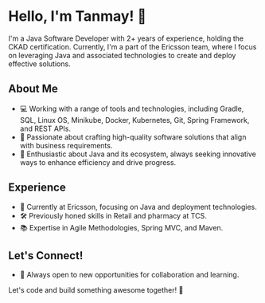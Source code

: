 # Hello, I'm Tanmay! 👋

I'm a Java Software Developer with 2+ years of experience, holding the CKAD certification. Currently, I'm a part of the Ericsson team, where I focus on leveraging Java and associated technologies to create and deploy effective solutions.

## About Me
- 💻 Working with a range of tools and technologies, including Gradle, SQL, Linux OS, Minikube, Docker, Kubernetes, Git, Spring Framework, and REST APIs.
- 🚀 Passionate about crafting high-quality software solutions that align with business requirements.
- 🌱 Enthusiastic about Java and its ecosystem, always seeking innovative ways to enhance efficiency and drive progress.

## Experience
- 👔 Currently at Ericsson, focusing on Java and deployment technologies.
- 🛠 Previously honed skills in Retail and pharmacy at TCS.
- 📚 Expertise in Agile Methodologies, Spring MVC, and Maven.

## Let's Connect!
- 🤝 Always open to new opportunities for collaboration and learning.

Let's code and build something awesome together! 🚀
